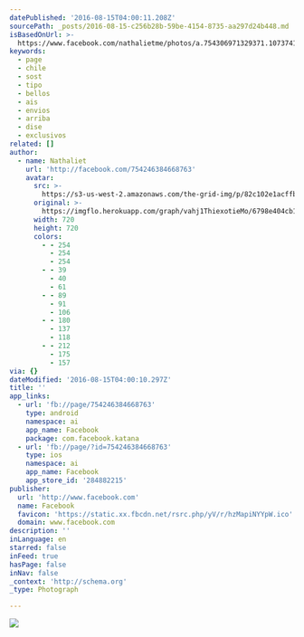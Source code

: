 ```yaml
---
datePublished: '2016-08-15T04:00:11.208Z'
sourcePath: _posts/2016-08-15-c256b28b-59be-4154-8735-aa297d24b448.md
isBasedOnUrl: >-
  https://www.facebook.com/nathalietme/photos/a.754306971329371.1073741828.754246384668763/1182495511843846/?type=3&theater
keywords:
  - page
  - chile
  - sost
  - tipo
  - bellos
  - ais
  - envios
  - arriba
  - dise
  - exclusivos
related: []
author:
  - name: Nathaliet
    url: 'http://facebook.com/754246384668763'
    avatar:
      src: >-
        https://s3-us-west-2.amazonaws.com/the-grid-img/p/82c102e1acffbb61bbea227d4c11f2e37ccf73ce.jpg
      original: >-
        https://imgflo.herokuapp.com/graph/vahj1ThiexotieMo/6798e404cb198cc350dd96ad47bcf953/noop.jpg?input=https%3A%2F%2Fscontent.xx.fbcdn.net%2Fv%2Ft1.0-9%2Fp720x720%2F13620944_1182495511843846_4404678402825727359_n.jpg%3Foh%3D6f0651f6391ce67271bca2a9b3d325b9%26oe%3D581B10FC
      width: 720
      height: 720
      colors:
        - - 254
          - 254
          - 254
        - - 39
          - 40
          - 61
        - - 89
          - 91
          - 106
        - - 180
          - 137
          - 118
        - - 212
          - 175
          - 157
via: {}
dateModified: '2016-08-15T04:00:10.297Z'
title: ''
app_links:
  - url: 'fb://page/754246384668763'
    type: android
    namespace: ai
    app_name: Facebook
    package: com.facebook.katana
  - url: 'fb://page/?id=754246384668763'
    type: ios
    namespace: ai
    app_name: Facebook
    app_store_id: '284882215'
publisher:
  url: 'http://www.facebook.com'
  name: Facebook
  favicon: 'https://static.xx.fbcdn.net/rsrc.php/yV/r/hzMapiNYYpW.ico'
  domain: www.facebook.com
description: ''
inLanguage: en
starred: false
inFeed: true
hasPage: false
inNav: false
_context: 'http://schema.org'
_type: Photograph

---
```

![](https://s3-us-west-2.amazonaws.com/the-grid-img/p/82c102e1acffbb61bbea227d4c11f2e37ccf73ce.jpg)